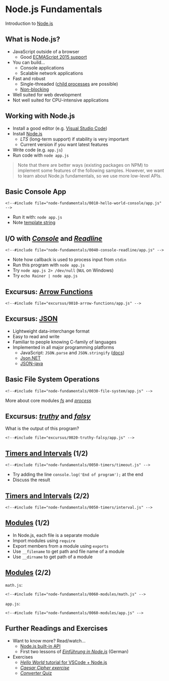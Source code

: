 # Node.js Fundamentals

Introduction to [Node.js](https://nodejs.org)


<!-- .slide: class="left" -->
## What is Node.js?

* JavaScript outside of a browser
  * Good [ECMAScript 2015 support](http://node.green/)
* You can build...
  * Console applications
  * Scalable network applications
* Fast and robust
  * Single-threaded ([child processes](https://nodejs.org/api/child_process.html) are possible)
  * [Non-blocking](https://nodejs.org/en/docs/guides/blocking-vs-non-blocking/)
* Well suited for web development
* Not well suited for CPU-intensive applications


<!-- .slide: class="left" -->
## Working with Node.js

* Install a good editor (e.g. [Visual Studio Code](https://code.visualstudio.com))
* Install [Node.js](https://nodejs.org/en/)
  * *LTS* (long-term support) if stability is very important
  * Current version if you want latest features
* Write code (e.g. `app.js`)
* Run code with `node app.js`

> Note that there are better ways (existing packages on NPM) to implement some features of the following samples. However, we want to learn about Node.js fundamentals, so we use more low-level APIs.


<!-- .slide: class="left" -->
## Basic Console App

```
<!--#include file="node-fundamentals/0010-hello-world-console/app.js" -->
```
* Run it with: `node app.js`
* Note [template string](https://developer.mozilla.org/en-US/docs/Web/JavaScript/Reference/Template_literals)


<!-- .slide: class="left" -->
## I/O with [*Console*](https://nodejs.org/api/console.html) and [*Readline*](https://nodejs.org/api/readline.html)

```
<!--#include file="node-fundamentals/0040-console-readline/app.js" -->
```
* Note how callback is used to process input from `stdin`
* Run this program with `node app.js`
* Try `node app.js 2> /dev/null` (`NUL` on Windows)
* Try `echo Rainer | node app.js`


<!-- .slide: class="left" -->
## Excursus: [Arrow Functions](https://developer.mozilla.org/en-US/docs/Web/JavaScript/Reference/Functions/Arrow_functions)

```
<!--#include file="excursus/0010-arrow-functions/app.js" -->
```


<!-- .slide: class="left" -->
## Excursus: [JSON](http://www.json.org/)

* Lightweight data-interchange format
* Easy to read and write
* Familiar to people knowing C-family of languages
* Implemented in all major programming platforms
  * JavaScript: `JSON.parse` and `JSON.stringify` ([docs](https://developer.mozilla.org/en-US/docs/Web/JavaScript/Reference/Global_Objects/JSON#Methods))
  * [Json.NET](http://www.newtonsoft.com/json)
  * [JSON-java](https://github.com/stleary/JSON-java)


<!-- .slide: class="left" -->
## Basic File System Operations

```
<!--#include file="node-fundamentals/0030-file-system/app.js" -->
```
More about core modules [*fs*](https://nodejs.org/api/fs.html) and [*process*](https://nodejs.org/api/process.html)


<!-- .slide: class="left" -->
## Excursus: [*truthy*](https://developer.mozilla.org/en-US/docs/Glossary/Truthy) and [*falsy*](https://developer.mozilla.org/en-US/docs/Glossary/Falsy)

What is the output of this program?
```
<!--#include file="excursus/0020-truthy-falsy/app.js" -->
```


<!-- .slide: class="left" -->
## [Timers and Intervals](https://nodejs.org/api/timers.html) (1/2)

```
<!--#include file="node-fundamentals/0050-timers/timeout.js" -->
```
* Try adding the line `console.log('End of program');` at the end
* Discuss the result


<!-- .slide: class="left" -->
## [Timers and Intervals](https://nodejs.org/api/timers.html) (2/2)

```
<!--#include file="node-fundamentals/0050-timers/interval.js" -->
```


<!-- .slide: class="left" -->
## [Modules](https://nodejs.org/api/modules.html) (1/2)

* In Node.js, each file is a separate module
* Import modules using `require`
* Export members from a module using `exports`
* Use `__filename` to get path and file name of a module
* Use `__dirname` to get path of a module


<!-- .slide: class="left" -->
## [Modules](https://nodejs.org/api/modules.html) (2/2)

`math.js`:
```
<!--#include file="node-fundamentals/0060-modules/math.js" -->
```
`app.js`:
```
<!--#include file="node-fundamentals/0060-modules/app.js" -->
```


<!-- .slide: class="left" -->
## Further Readings and Exercises

* Want to know more? Read/watch...
  * [Node.js built-in API](https://nodejs.org/api/)
  * First two lessons of [*Einf&uuml;hrung in Node.js*](https://vimeo.com/thenativeweb) (German)
* Exercises
  * [*Hello World* tutorial for VSCode + Node.js](https://code.visualstudio.com/docs/nodejs/nodejs-tutorial#_hello-world)
  * [*Caesar Cipher exercise*](https://github.com/rstropek/2018-08-ng-training/blob/master/node-fundamentals/9010-lab-caesar/readme.md)
  * [*Converter* Quiz](https://github.com/rstropek/2018-08-ng-training/tree/master/node-fundamentals/9030-converter)
